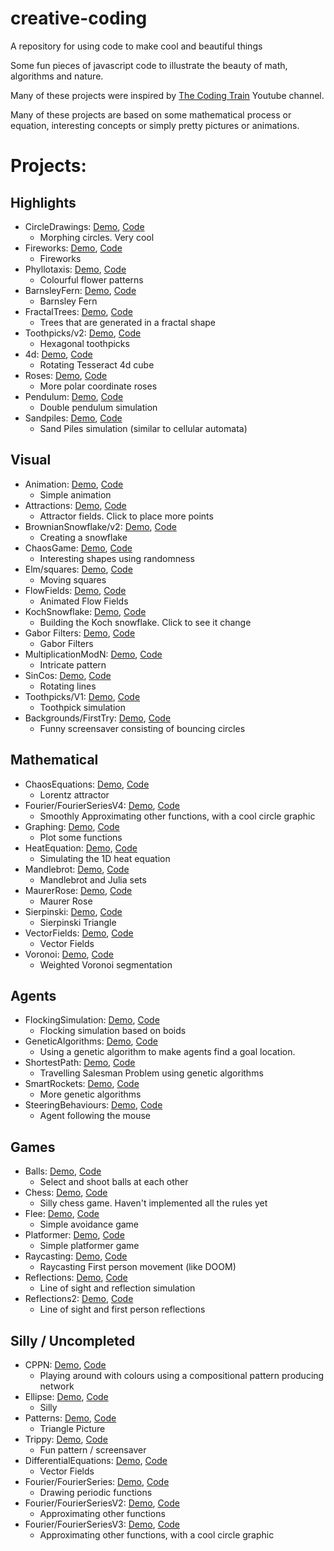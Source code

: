 # creative-coding
A repository for using code to make cool and beautiful things

Some fun pieces of javascript code to illustrate the beauty of math, algorithms and nature.

Many of these projects were inspired by [The Coding Train](https://www.youtube.com/channel/UCvjgXvBlbQiydffZU7m1_aw) Youtube channel.

Many of these projects are based on some mathematical process or equation, interesting concepts or simply pretty pictures or animations.

# Projects:
## Highlights
- CircleDrawings: [Demo](https://8onitsside.com/cc/CircleDrawings/), [Code](https://github.com/Michael-Beukman/creative-coding/tree/master/CircleDrawings)
    - Morphing circles. Very cool
- Fireworks: [Demo](https://8onitsside.com/cc/Fireworks/), [Code](https://github.com/Michael-Beukman/creative-coding/tree/master/Fireworks)
    - Fireworks
- Phyllotaxis: [Demo](https://8onitsside.com/cc/Phyllotaxis/), [Code](https://github.com/Michael-Beukman/creative-coding/tree/master/Phyllotaxis)
    - Colourful flower patterns
- BarnsleyFern: [Demo](https://8onitsside.com/cc/BarnsleyFern/), [Code](https://github.com/Michael-Beukman/creative-coding/tree/master/BarnsleyFern)
    - Barnsley Fern
- FractalTrees: [Demo](https://8onitsside.com/cc/FractalTrees/), [Code](https://github.com/Michael-Beukman/creative-coding/tree/master/FractalTrees)
    - Trees that are generated in a fractal shape
- Toothpicks/v2: [Demo](https://8onitsside.com/cc/Toothpicks/v2/), [Code](https://github.com/Michael-Beukman/creative-coding/tree/master/Toothpicks/v2)
    - Hexagonal toothpicks
- 4d: [Demo](https://8onitsside.com/cc/4d/), [Code](https://github.com/Michael-Beukman/creative-coding/tree/master/4d)
    - Rotating Tesseract 4d cube
- Roses: [Demo](https://8onitsside.com/cc/Roses/), [Code](https://github.com/Michael-Beukman/creative-coding/tree/master/Roses)
    - More polar coordinate roses
- Pendulum: [Demo](https://8onitsside.com/cc/Pendulum/), [Code](https://github.com/Michael-Beukman/creative-coding/tree/master/Pendulum)
    - Double pendulum simulation
- Sandpiles: [Demo](https://8onitsside.com/cc/Sandpiles/), [Code](https://github.com/Michael-Beukman/creative-coding/tree/master/Sandpiles)
    - Sand Piles simulation (similar to cellular automata)
## Visual
- Animation: [Demo](https://8onitsside.com/cc/Animation/), [Code](https://github.com/Michael-Beukman/creative-coding/tree/master/Animation)
    - Simple animation
- Attractions: [Demo](https://8onitsside.com/cc/Attractions/), [Code](https://github.com/Michael-Beukman/creative-coding/tree/master/Attractions)
    - Attractor fields. Click to place more points
- BrownianSnowflake/v2: [Demo](https://8onitsside.com/cc/BrownianSnowflake/v2/), [Code](https://github.com/Michael-Beukman/creative-coding/tree/master/BrownianSnowflake/v2)
    - Creating a snowflake
- ChaosGame: [Demo](https://8onitsside.com/cc/ChaosGame/), [Code](https://github.com/Michael-Beukman/creative-coding/tree/master/ChaosGame)
    - Interesting shapes using randomness
- Elm/squares: [Demo](https://8onitsside.com/cc/Elm/squares/), [Code](https://github.com/Michael-Beukman/creative-coding/tree/master/Elm/squares)
    - Moving squares
- FlowFields: [Demo](https://8onitsside.com/cc/FlowFields/), [Code](https://github.com/Michael-Beukman/creative-coding/tree/master/FlowFields)
    - Animated Flow Fields
- KochSnowflake: [Demo](https://8onitsside.com/cc/KochSnowflake/), [Code](https://github.com/Michael-Beukman/creative-coding/tree/master/KochSnowflake)
    - Building the Koch snowflake. Click to see it change
- Gabor Filters: [Demo](https://8onitsside.com/cc/GaborFilters/), [Code](https://github.com/Michael-Beukman/creative-coding/tree/master/GaborFilters)
    - Gabor Filters
- MultiplicationModN: [Demo](https://8onitsside.com/cc/MultiplicationModN/), [Code](https://github.com/Michael-Beukman/creative-coding/tree/master/MultiplicationModN)
    - Intricate pattern
- SinCos: [Demo](https://8onitsside.com/cc/SinCos/), [Code](https://github.com/Michael-Beukman/creative-coding/tree/master/SinCos)
    - Rotating lines
- Toothpicks/V1: [Demo](https://8onitsside.com/cc/Toothpicks/V1/), [Code](https://github.com/Michael-Beukman/creative-coding/tree/master/Toothpicks/V1)
    - Toothpick simulation
- Backgrounds/FirstTry: [Demo](https://8onitsside.com/cc/Backgrounds/FirstTry/), [Code](https://github.com/Michael-Beukman/creative-coding/tree/master/Backgrounds/FirstTry)
    - Funny screensaver consisting of bouncing circles
## Mathematical
- ChaosEquations: [Demo](https://8onitsside.com/cc/ChaosEquations/), [Code](https://github.com/Michael-Beukman/creative-coding/tree/master/ChaosEquations)
    - Lorentz attractor
- Fourier/FourierSeriesV4: [Demo](https://8onitsside.com/cc/Fourier/FourierSeriesV4/), [Code](https://github.com/Michael-Beukman/creative-coding/tree/master/Fourier/FourierSeriesV4)
    - Smoothly Approximating other functions, with a cool circle graphic
- Graphing: [Demo](https://8onitsside.com/cc/Graphing/), [Code](https://github.com/Michael-Beukman/creative-coding/tree/master/Graphing)
    - Plot some functions
- HeatEquation: [Demo](https://8onitsside.com/cc/HeatEquation/), [Code](https://github.com/Michael-Beukman/creative-coding/tree/master/HeatEquation)
    - Simulating the 1D heat equation
- Mandlebrot: [Demo](https://8onitsside.com/cc/Mandlebrot/), [Code](https://github.com/Michael-Beukman/creative-coding/tree/master/Mandlebrot)
    - Mandlebrot and Julia sets
- MaurerRose: [Demo](https://8onitsside.com/cc/MaurerRose/), [Code](https://github.com/Michael-Beukman/creative-coding/tree/master/MaurerRose)
    - Maurer Rose
- Sierpinski: [Demo](https://8onitsside.com/cc/Sierpinski/), [Code](https://github.com/Michael-Beukman/creative-coding/tree/master/Sierpinski)
    - Sierpinski Triangle
- VectorFields: [Demo](https://8onitsside.com/cc/VectorFields/), [Code](https://github.com/Michael-Beukman/creative-coding/tree/master/VectorFields)
    - Vector Fields
- Voronoi: [Demo](https://8onitsside.com/cc/Voronoi/), [Code](https://github.com/Michael-Beukman/creative-coding/tree/master/Voronoi)
    - Weighted Voronoi segmentation
## Agents
- FlockingSimulation: [Demo](https://8onitsside.com/cc/FlockingSimulation/), [Code](https://github.com/Michael-Beukman/creative-coding/tree/master/FlockingSimulation)
    - Flocking simulation based on boids
- GeneticAlgorithms: [Demo](https://8onitsside.com/cc/GeneticAlgorithms/), [Code](https://github.com/Michael-Beukman/creative-coding/tree/master/GeneticAlgorithms)
    - Using a genetic algorithm to make agents find a goal location.
- ShortestPath: [Demo](https://8onitsside.com/cc/ShortestPath/), [Code](https://github.com/Michael-Beukman/creative-coding/tree/master/ShortestPath)
    - Travelling Salesman Problem using genetic algorithms
- SmartRockets: [Demo](https://8onitsside.com/cc/SmartRockets/), [Code](https://github.com/Michael-Beukman/creative-coding/tree/master/SmartRockets)
    - More genetic algorithms
- SteeringBehaviours: [Demo](https://8onitsside.com/cc/SteeringBehaviours/), [Code](https://github.com/Michael-Beukman/creative-coding/tree/master/SteeringBehaviours)
    - Agent following the mouse
## Games
- Balls: [Demo](https://8onitsside.com/cc/Balls/), [Code](https://github.com/Michael-Beukman/creative-coding/tree/master/Balls)
    - Select and shoot balls at each other
- Chess: [Demo](https://8onitsside.com/cc/Chess/), [Code](https://github.com/Michael-Beukman/creative-coding/tree/master/Chess)
    - Silly chess game. Haven't implemented all the rules yet
- Flee: [Demo](https://8onitsside.com/cc/Flee/), [Code](https://github.com/Michael-Beukman/creative-coding/tree/master/Flee)
    - Simple avoidance game
- Platformer: [Demo](https://8onitsside.com/cc/Platformer/), [Code](https://github.com/Michael-Beukman/creative-coding/tree/master/Platformer)
    - Simple platformer game
- Raycasting: [Demo](https://8onitsside.com/cc/Raycasting/), [Code](https://github.com/Michael-Beukman/creative-coding/tree/master/Raycasting)
    - Raycasting First person movement (like DOOM)
- Reflections: [Demo](https://8onitsside.com/cc/Reflections/), [Code](https://github.com/Michael-Beukman/creative-coding/tree/master/Reflections)
    - Line of sight and reflection simulation
- Reflections2: [Demo](https://8onitsside.com/cc/Reflections2/), [Code](https://github.com/Michael-Beukman/creative-coding/tree/master/Reflections2)
    - Line of sight and first person reflections
## Silly / Uncompleted
- CPPN: [Demo](https://8onitsside.com/cc/CPPN/), [Code](https://github.com/Michael-Beukman/creative-coding/tree/master/CPPN)
    - Playing around with colours using a compositional pattern producing network
- Ellipse: [Demo](https://8onitsside.com/cc/Ellipse/), [Code](https://github.com/Michael-Beukman/creative-coding/tree/master/Ellipse)
    - Silly
- Patterns: [Demo](https://8onitsside.com/cc/Patterns/), [Code](https://github.com/Michael-Beukman/creative-coding/tree/master/Patterns)
    - Triangle Picture
- Trippy: [Demo](https://8onitsside.com/cc/Trippy/), [Code](https://github.com/Michael-Beukman/creative-coding/tree/master/Trippy)
    - Fun pattern / screensaver
- DifferentialEquations: [Demo](https://8onitsside.com/cc/DifferentialEquations/), [Code](https://github.com/Michael-Beukman/creative-coding/tree/master/DifferentialEquations)
    - Vector Fields
- Fourier/FourierSeries: [Demo](https://8onitsside.com/cc/Fourier/FourierSeries/), [Code](https://github.com/Michael-Beukman/creative-coding/tree/master/Fourier/FourierSeries)
    - Drawing periodic functions
- Fourier/FourierSeriesV2: [Demo](https://8onitsside.com/cc/Fourier/FourierSeriesV2/), [Code](https://github.com/Michael-Beukman/creative-coding/tree/master/Fourier/FourierSeriesV2)
    - Approximating other functions
- Fourier/FourierSeriesV3: [Demo](https://8onitsside.com/cc/Fourier/FourierSeriesV3/), [Code](https://github.com/Michael-Beukman/creative-coding/tree/master/Fourier/FourierSeriesV3)
    - Approximating other functions, with a cool circle graphic

